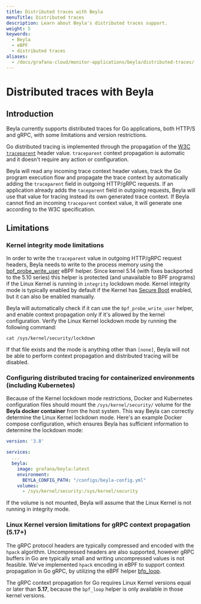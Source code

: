 ```yaml
---
title: Distributed traces with Beyla
menuTitle: Distributed traces
description: Learn about Beyla's distributed traces support.
weight: 5
keywords:
  - Beyla
  - eBPF
  - distributed traces
aliases:
  - /docs/grafana-cloud/monitor-applications/beyla/distributed-traces/
---
```


# Distributed traces with Beyla

## Introduction

Beyla currently supports distributed traces for Go applications, both HTTP/S and gRPC, with some limitations and version restrictions.

Go distributed tracing is implemented through the propagation of the [W3C `traceparent`](https://www.w3.org/TR/trace-context/) header value. `traceparent` context propagation is automatic and it doesn't require any action or configuration.

Beyla will read any incoming trace context header values, track the Go program execution flow and propagate the trace context by automatically adding the `traceparent` field in outgoing HTTP/gRPC requests. If an application already adds the `taceparent` field in outgoing requests, Beyla will use that value for tracing instead its own generated trace context. If Beyla cannot find an incoming `traceparent` context value, it will generate one according to the W3C specification.

## Limitations

### Kernel integrity mode limitations

In order to write the `traceparent` value in outgoing HTTP/gRPC request headers, Beyla needs to write to the process memory using the [bpf_probe_write_user](https://www.man7.org/linux/man-pages/man7/bpf-helpers.7.html) eBPF helper. Since kernel 5.14 (with fixes backported to the 5.10 series) this helper is protected (and unavailable to BPF programs) if the Linux Kernel is running in `integrity` lockdown mode. Kernel integrity mode is typically enabled by default if the Kernel has [Secure Boot](https://wiki.debian.org/SecureBoot) enabled, but it can also be enabled manually.

Beyla will automatically check if it can use the `bpf_probe_write_user` helper, and enable context propagation only if it's allowed by the kernel configuration. Verify the Linux Kernel lockdown mode by running the following command:

```shell
cat /sys/kernel/security/lockdown
```

If that file exists and the mode is anything other than `[none]`, Beyla will not be able to perform context propagation and distributed tracing will be disabled.

### Configuring distributed tracing for containerized environments (including Kubernetes)

Because of the Kernel lockdown mode restrictions, Docker and Kubernetes configuration files should mount the `/sys/kernel/security/` volume for the **Beyla docker container** from the host system. This way Beyla can correctly determine the Linux Kernel lockdown mode. Here's an example Docker compose configuration, which ensures Beyla has sufficient information to determine the lockdown mode:

```yaml
version: '3.8'

services:
  ...
  beyla:
    image: grafana/beyla:latest
    environment:
      BEYLA_CONFIG_PATH: "/configs/beyla-config.yml"
    volumes:
      - /sys/kernel/security:/sys/kernel/security
```

If the volume is not mounted, Beyla will assume that the Linux Kernel is not running in integrity mode.

### Linux Kernel version limitations for gRPC context propagation (5.17+)

The gRPC protocol headers are typically compressed and encoded with the `hpack` algorithm. Uncompressed headers are also supported, however gRPC buffers in Go are typically small and writing uncompressed values is not feasible. We've implemented `hpack` encoding in eBPF to support context propagation in Go gRPC, by utilizing the eBPF helper [bfp_loop](https://www.man7.org/linux/man-pages/man7/bpf-helpers.7.html).

The gRPC context propagation for Go requires Linux Kernel versions equal or later than **5.17**, because the `bpf_loop` helper is only available in those kernel versions.
